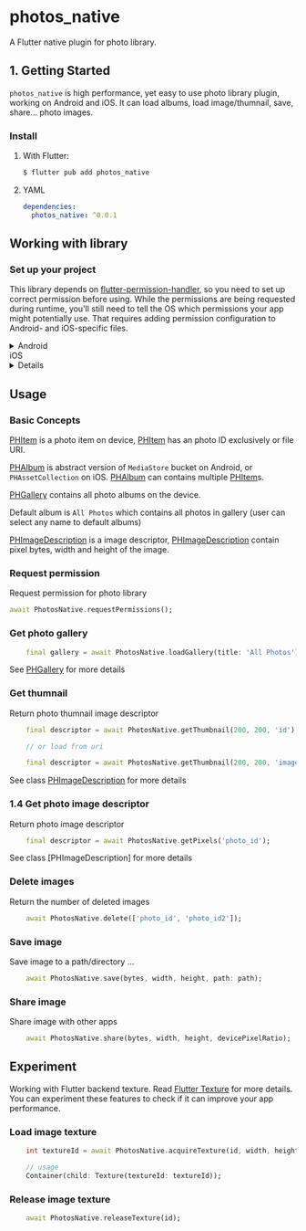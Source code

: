 <!-- Copyright 2023 Annotium. All rights reserved. -->

# photos_native

A Flutter native plugin for photo library. 

## 1. Getting Started

`photos_native` is high performance, yet easy to use photo library plugin, working on Android and iOS. It can load albums, load image/thumnail, save, share... photo images. 

### Install

1. With Flutter:
    ```sh
    $ flutter pub add photos_native
    ```

2. YAML

    ```yaml
    dependencies:
      photos_native: ^0.0.1
    ```

## Working with library

### Set up your project

This library depends on [flutter-permission-handler](https://pub.dev/packages/permission_handler), so you need to set up correct permission before using.
While the permissions are being requested during runtime, you'll still need to tell the OS which permissions your app might potentially use. That requires adding permission configuration to Android- and iOS-specific files.

<details>
<summary>Android</summary>

You don't need to setup anything if you target `SDK 30` or above. 

If your `compileSdkVersion`/`targetSdkVersion` is `29`, you can consider adding `android:requestLegacyExternalStorage="true"`
to your `AndroidManifest.xml` in order to obtain resources:

```xml
<manifest xmlns:android="http://schemas.android.com/apk/res/android"
    package="com.example.your_package">

    <application android:label="{appName}"
        android:icon="@mipmap/ic_launcher"
        android:requestLegacyExternalStorage="true">
    </application>
</manifest>
```

</details>  

<summary>iOS</summary>
<details>
1. Add the following to your `Podfile` file:
    ```ruby
       post_install do |installer|
         installer.pods_project.targets.each do |target|
           ... # Here are some configurations automatically generated by flutter
      
           # Start of the permission_handler configuration
           target.build_configurations.each do |config|
             config.build_settings['GCC_PREPROCESSOR_DEFINITIONS'] ||= [
               '$(inherited)',
        
               ## dart: PermissionGroup.photos
               'PERMISSION_PHOTOS=1',
             ]
      
           end 
           # End of the permission_handler configuration
         end
       end
       ```
   
2. Config plist file
 Add key `NSPhotoLibraryUsageDescription` to the the `ios/Runner/Info.plist`:
    ```plist
    <key>NSPhotoLibraryUsageDescription</key>
    <string>In order to access your photo library</string>
    ```

</details>  

## Usage
### Basic Concepts

[PHItem]() is a photo item on device, [PHItem]() has an photo ID exclusively or file URI.

[PHAlbum]() is abstract version of `MediaStore` bucket on Android, or `PHAssetCollection` on iOS. [PHAlbum]() can contains multiple [PHItem]()s.

[PHGallery]() contains all photo albums on the device.

Default album is `All Photos` which contains all photos in gallery (user can select any name to default albums)

[PHImageDescription]() is a image descriptor, [PHImageDescription]() contain pixel bytes, width and height of the image.

### Request permission

Request permission for photo library

```dart
await PhotosNative.requestPermissions();
```

### Get photo gallery


```dart
    final gallery = await PhotosNative.loadGallery(title: 'All Photos');
```

See [PHGallery]() for more details

### Get thumnail

Return photo thumnail image descriptor

```dart
    final descriptor = await PhotosNative.getThumbnail(200, 200, 'id');

    // or load from uri

    final descriptor = await PhotosNative.getThumbnail(200, 200, 'image uri');
```

See class [PHImageDescription]() for more details

### 1.4 Get photo image descriptor

Return photo image descriptor
    
```dart
    final descriptor = await PhotosNative.getPixels('photo_id');
```

See class [PHImageDescription] for more details

### Delete images

Return the number of deleted images
```dart
    await PhotosNative.delete(['photo_id', 'photo_id2']);
```

### Save image

Save image to a path/directory ...

```dart
    await PhotosNative.save(bytes, width, height, path: path);
```

### Share image

Share image with other apps

```dart
    await PhotosNative.share(bytes, width, height, devicePixelRatio);
```

## Experiment

Working with Flutter backend texture. Read [Flutter Texture](https://api.flutter.dev/flutter/widgets/Texture-class.html) for more details. You can experiment these features to check if it can improve your app performance.

### Load image texture

```dart
    int textureId = await PhotosNative.acquireTexture(id, width, height);

    // usage
    Container(child: Texture(textureId: textureId));
```

### Release image texture

```dart
    await PhotosNative.releaseTexture(id);
```